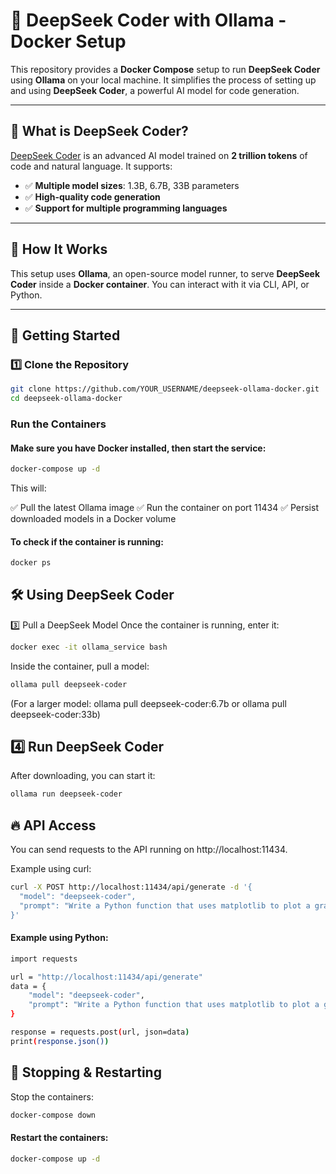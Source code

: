 # 🚀 DeepSeek Coder with Ollama - Docker Setup  

This repository provides a **Docker Compose** setup to run **DeepSeek Coder** using **Ollama** on your local machine. It simplifies the process of setting up and using **DeepSeek Coder**, a powerful AI model for code generation.

---

## 📌 What is DeepSeek Coder?
[DeepSeek Coder](https://ollama.com/library/deepseek-coder) is an advanced AI model trained on **2 trillion tokens** of code and natural language. It supports:
- ✅ **Multiple model sizes**: 1.3B, 6.7B, 33B parameters  
- ✅ **High-quality code generation**  
- ✅ **Support for multiple programming languages**  

---

## 📌 How It Works
This setup uses **Ollama**, an open-source model runner, to serve **DeepSeek Coder** inside a **Docker container**. You can interact with it via CLI, API, or Python.

---

## 🚀 Getting Started

### 1️⃣ **Clone the Repository**
```sh
git clone https://github.com/YOUR_USERNAME/deepseek-ollama-docker.git
cd deepseek-ollama-docker
```
### Run the Containers
#### Make sure you have Docker installed, then start the service:
```sh
docker-compose up -d
```
This will:

✅ Pull the latest Ollama image
✅ Run the container on port 11434
✅ Persist downloaded models in a Docker volume

#### To check if the container is running:
```sh
docker ps
```

## 🛠 Using DeepSeek Coder
3️⃣ Pull a DeepSeek Model
Once the container is running, enter it:
```sh
docker exec -it ollama_service bash
```
Inside the container, pull a model:
```sh
ollama pull deepseek-coder
```
(For a larger model: ollama pull deepseek-coder:6.7b or ollama pull deepseek-coder:33b)

## 4️⃣ Run DeepSeek Coder
After downloading, you can start it:
```sh
ollama run deepseek-coder
```

## 🔥 API Access
You can send requests to the API running on http://localhost:11434.

Example using curl:
```sh
curl -X POST http://localhost:11434/api/generate -d '{
  "model": "deepseek-coder",
  "prompt": "Write a Python function that uses matplotlib to plot a graph of y = x^2."
}'
```
#### Example using Python:
```sh
import requests

url = "http://localhost:11434/api/generate"
data = {
    "model": "deepseek-coder",
    "prompt": "Write a Python function that uses matplotlib to plot a graph of y = x^2."
}

response = requests.post(url, json=data)
print(response.json())
```

## 🛑 Stopping & Restarting
Stop the containers:
```sh
docker-compose down
```
#### Restart the containers:
```sh
docker-compose up -d
```

